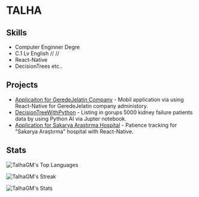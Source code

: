 #  TALHA 
## Skills 
- Computer Enginner Degre
- C.1 Lv English   // //
- React-Native
- DecisionTrees
etc..
## Projects
- [Applicaiton for GeredeJelatin Company](https://github.com/TalhaGM/MobilUygulamaGelistirme) - Mobil application via using React-Native for GeredeJelatin company administory.
- [DecisionTreeWithPython](https://github.com/TalhaGM/DecisionTreeWithPython) - Listing in gorups 5000 kidney failure patients data by using Python AI via Jupter notebook.
- [Application for Sakarya Araştırma Hospital](https://github.com/TalhaGM/MobilUygulamaGelistirme) - Patience tracking for "Sakarya Araştırma" hospital with React-Native.

## Stats

![TalhaGM's Top Languages](https://github-readme-stats.vercel.app/api/top-langs/?username=TalhaGM&theme=dark&show_icons=true&hide_border=true&layout=compact)

![TalhaGM's Streak](https://streak-stats.demolab.com?user=TalhaGM&theme=dark&hide_border=true)

![TalhaGM's Stats](https://github-readme-stats.vercel.app/api?username=TalhaGM&theme=dark&show_icons=true&hide_border=true&count_private=true)
